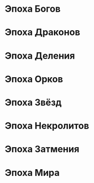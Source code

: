 # Эпоха Богов 

# Эпоха Драконов 

# Эпоха Деления

# Эпоха Орков 

# Эпоха Звёзд

# Эпоха Некролитов 

# Эпоха Затмения 

# Эпоха Мира 

